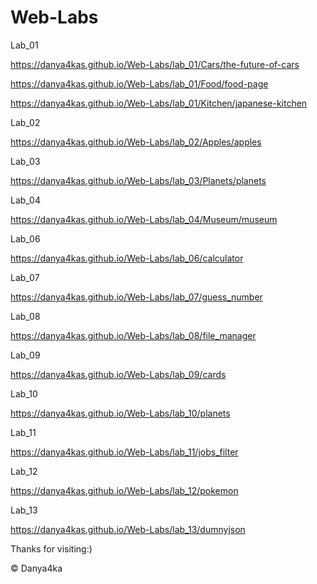 # Web-Labs
Lab_01

https://danya4kas.github.io/Web-Labs/lab_01/Cars/the-future-of-cars

https://danya4kas.github.io/Web-Labs/lab_01/Food/food-page

https://danya4kas.github.io/Web-Labs/lab_01/Kitchen/japanese-kitchen

Lab_02

https://danya4kas.github.io/Web-Labs/lab_02/Apples/apples

Lab_03

https://danya4kas.github.io/Web-Labs/lab_03/Planets/planets

Lab_04

https://danya4kas.github.io/Web-Labs/lab_04/Museum/museum

Lab_06

https://danya4kas.github.io/Web-Labs/lab_06/calculator

Lab_07

https://danya4kas.github.io/Web-Labs/lab_07/guess_number

Lab_08

https://danya4kas.github.io/Web-Labs/lab_08/file_manager

Lab_09

https://danya4kas.github.io/Web-Labs/lab_09/cards

Lab_10

https://danya4kas.github.io/Web-Labs/lab_10/planets

Lab_11

https://danya4kas.github.io/Web-Labs/lab_11/jobs_filter

Lab_12

https://danya4kas.github.io/Web-Labs/lab_12/pokemon

Lab_13

https://danya4kas.github.io/Web-Labs/lab_13/dumnyjson








Thanks for visiting:)

© Danya4ka 


